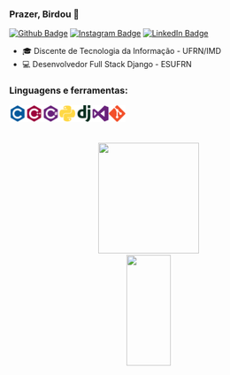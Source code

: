### Prazer, Birdou 👋

[![Github Badge](https://img.shields.io/badge/-Github-000?style=flat-square&logo=Github&logoColor=white)](https://github.com/birdou/)
[![Instagram Badge](https://img.shields.io/badge/-Instagram-BF008C?style=flat-square&logo=Instagram&logoColor=white)](https://www.instagram.com/birdousena/)
[![LinkedIn Badge](https://img.shields.io/badge/-LinkedIn-0E76A8?style=flat-square&logo=LinkedIn&logoColor=white)](https://www.linkedin.com/in/felipe-sena-21179122a/)

- :mortar_board: Discente de Tecnologia da Informação - UFRN/IMD
- :computer: Desenvolvedor Full Stack Django - ESUFRN

### Linguagens e ferramentas:
<img align="left" alt="C" width="30px" src="https://raw.githubusercontent.com/devicons/devicon/1119b9f84c0290e0f0b38982099a2bd027a48bf1/icons/c/c-plain.svg"/>
<img align="left" alt="C++" width="30px" src="https://raw.githubusercontent.com/devicons/devicon/1119b9f84c0290e0f0b38982099a2bd027a48bf1/icons/cplusplus/cplusplus-plain.svg"/>
<img align="left" alt="C#" width="30px" src="https://raw.githubusercontent.com/devicons/devicon/1119b9f84c0290e0f0b38982099a2bd027a48bf1/icons/csharp/csharp-plain.svg"/>
<img align="left" alt="Python" width="30px" src="https://raw.githubusercontent.com/devicons/devicon/1119b9f84c0290e0f0b38982099a2bd027a48bf1/icons/python/python-plain.svg"/>
<img align="left" alt="C#" width="30px" src="https://raw.githubusercontent.com/devicons/devicon/1119b9f84c0290e0f0b38982099a2bd027a48bf1/icons/django/django-plain.svg"/>
<img align="left" alt="Visual Studio" width="30px" src="https://raw.githubusercontent.com/devicons/devicon/c7d326b6009e60442abc35fa45706d6f30ee4c8e/icons/visualstudio/visualstudio-plain.svg"/>
<img align="left" alt="Git" width="30px" src="https://raw.githubusercontent.com/devicons/devicon/1119b9f84c0290e0f0b38982099a2bd027a48bf1/icons/git/git-plain.svg"/>
<br />
<br />

<div align="center">
    <br /> 
    <br />
    <img width="60%" height="200px" src="https://github-readme-stats.vercel.app/api?username=birdou&show_icons=true&theme=dark"/>
    <img width="40%" height="200px" src="https://github-readme-stats.vercel.app/api/top-langs/?username=birdou&show_icons=true&theme=dark&layout=compact&langs_count=7"/>
</div>


